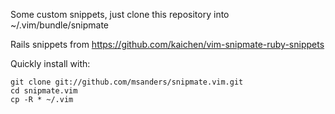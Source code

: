 Some custom snippets, just clone this repository into ~/.vim/bundle/snipmate

Rails snippets from https://github.com/kaichen/vim-snipmate-ruby-snippets



Quickly install with:

    git clone git://github.com/msanders/snipmate.vim.git
	cd snipmate.vim
	cp -R * ~/.vim
